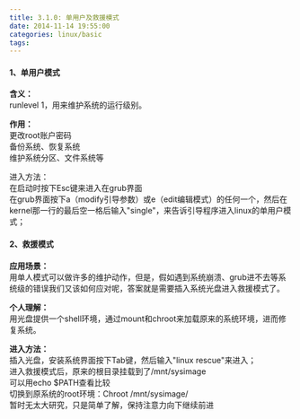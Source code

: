 ```yaml
---
title: 3.1.0: 单用户及救援模式
date: 2014-11-14 19:55:00
categories: linux/basic
tags:
---
```


#### 1、单用户模式
**含义：**  
runlevel 1，用来维护系统的运行级别。

**作用：**  
更改root账户密码  
备份系统、恢复系统  
维护系统分区、文件系统等  

进入方法：  
在启动时按下Esc键来进入在grub界面  
在grub界面按下a（modify引导参数）或e（edit编辑模式）的任何一个，然后在kernel那一行的最后空一格后输入"single"，来告诉引导程序进入linux的单用户模式；

#### 2、救援模式
**应用场景：**  
用单人模式可以做许多的维护动作，但是，假如遇到系统崩溃、grub进不去等系统级的错误我们又该如何应对呢，答案就是需要插入系统光盘进入救援模式了。

**个人理解：**  
用光盘提供一个shell环境，通过mount和chroot来加载原来的系统环境，进而修复系统。

**进入方法：**  
插入光盘，安装系统界面按下Tab键，然后输入"linux rescue"来进入；  
进入救援模式后，原来的根目录挂载到了/mnt/sysimage  
可以用echo $PATH查看比较  
切换到原系统的root环境：Chroot /mnt/sysimage/  
暂时无太大研究，只是简单了解，保持注意力向下继续前进
